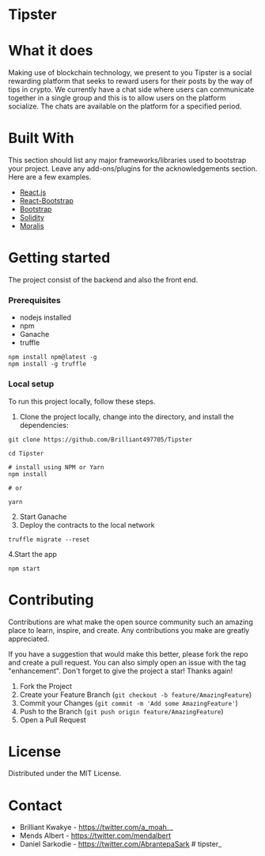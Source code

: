 # Tipster

# What it does
Making use of blockchain technology, we present to you Tipster is a social rewarding platform that seeks to reward users for their posts by the way of tips in crypto. We currently have a chat side where users can communicate together in a single group and this is to allow users on the platform socialize. The chats are available on the platform for a specified period.

# Built With
This section should list any major frameworks/libraries used to bootstrap your project. Leave any add-ons/plugins for the acknowledgements section. Here are a few examples.
- [React.js](https://reactjs.org/)
- [React-Bootstrap](https://react-bootstrap.github.io/)
- [Bootstrap](https://getbootstrap.com/)
- [Solidity](https://docs.soliditylang.org/en/v0.8.13/)
- [Moralis](https://moralis.io/)

# Getting started
The project consist of the backend and also the front end.

### Prerequisites
- nodejs installed
- npm
- Ganache 
- truffle
 ```
npm install npm@latest -g
npm install -g truffle
```

### Local setup
To run this project locally, follow these steps.
1. Clone the project locally, change into the directory, and install the dependencies:
```
git clone https://github.com/Brilliant497705/Tipster

cd Tipster

# install using NPM or Yarn
npm install

# or

yarn
```
2. Start Ganache
3. Deploy the contracts to the local network
```
truffle migrate --reset
```
4.Start the app
```
npm start
```

# Contributing
Contributions are what make the open source community such an amazing place to learn, inspire, and create. Any contributions you make are greatly appreciated.

If you have a suggestion that would make this better, please fork the repo and create a pull request. You can also simply open an issue with the tag "enhancement". Don't forget to give the project a star! Thanks again!
1. Fork the Project
2. Create your Feature Branch (`git checkout -b feature/AmazingFeature`)
3. Commit your Changes (`git commit -m 'Add some AmazingFeature'`)
4. Push to the Branch (`git push origin feature/AmazingFeature`)
5. Open a Pull Request

# License
Distributed under the MIT License.

# Contact
- Brilliant Kwakye - https://twitter.com/a_moah__
- Mends Albert - https://twitter.com/mendalbert
- Daniel Sarkodie - https://twitter.com/AbrantepaSark
#   t i p s t e r _  
 
